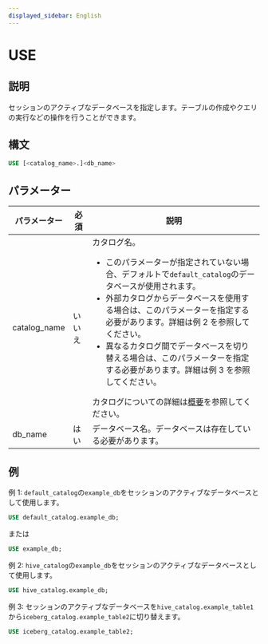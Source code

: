 ```yaml
---
displayed_sidebar: English
---
```


# USE

## 説明

セッションのアクティブなデータベースを指定します。テーブルの作成やクエリの実行などの操作を行うことができます。

## 構文

```SQL
USE [<catalog_name>.]<db_name>
```

## パラメーター

| **パラメーター** | **必須** | **説明**                                              |
| ------------- | ------------ | ------------------------------------------------------------ |
| catalog_name  | いいえ           | カタログ名。<ul><li>このパラメーターが指定されていない場合、デフォルトで`default_catalog`のデータベースが使用されます。</li><li>外部カタログからデータベースを使用する場合は、このパラメーターを指定する必要があります。詳細は例 2 を参照してください。</li><li>異なるカタログ間でデータベースを切り替える場合は、このパラメーターを指定する必要があります。詳細は例 3 を参照してください。</li></ul>カタログについての詳細は[概要](../../../data_source/catalog/catalog_overview.md)を参照してください。 |
| db_name       | はい          | データベース名。データベースは存在している必要があります。                  |

## 例

例 1: `default_catalog`の`example_db`をセッションのアクティブなデータベースとして使用します。

```SQL
USE default_catalog.example_db;
```

または

```SQL
USE example_db;
```

例 2: `hive_catalog`の`example_db`をセッションのアクティブなデータベースとして使用します。

```SQL
USE hive_catalog.example_db;
```

例 3: セッションのアクティブなデータベースを`hive_catalog.example_table1`から`iceberg_catalog.example_table2`に切り替えます。

```SQL
USE iceberg_catalog.example_table2;
```
